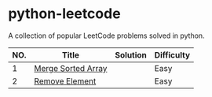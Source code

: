 # python-leetcode
A collection of  popular LeetCode problems solved in python.

|NO.|Title|Solution|Difficulty|
|---|-----|--------|----------|
|1|[Merge Sorted Array](https://leetcode.com/problems/merge-sorted-array/description/)||Easy|
|2|[Remove Element](https://leetcode.com/problems/remove-element/)||Easy|
